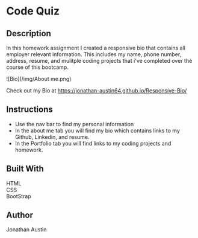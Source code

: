 # Code Quiz
## Description
In this homework assignment I created a responsive bio that contains all employer relevant information. This includes my name, phone number, address, resume, and mulitple coding projects that i've completed over the course of this bootcamp.

![Bio](/img/About me.png)

Check out my Bio at 
https://jonathan-austin64.github.io/Responsive-Bio/

## Instructions
* Use the nav bar to find my personal information
* In the about me tab you will find my bio which contains links to my Github, Linkedin, and resume.
* In the Portfolio tab you will find links to my coding projects and homework.

## Built With
HTML  
CSS  
BootStrap   

## Author
Jonathan Austin
